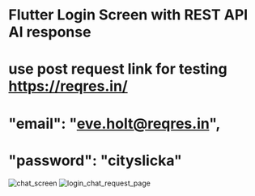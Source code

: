 # Flutter Login Screen with REST API AI response

# use post request link for testing  https://reqres.in/
#   "email": "eve.holt@reqres.in",
#    "password": "cityslicka"
![chat_screen](https://user-images.githubusercontent.com/32595224/104062856-470c3680-520c-11eb-97b0-74b3011c61ed.PNG)
![login_chat_request_page](https://user-images.githubusercontent.com/32595224/104062865-496e9080-520c-11eb-9c8a-0309b5d86dae.PNG)
